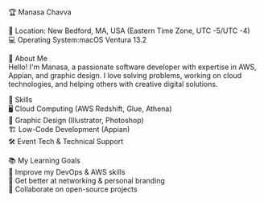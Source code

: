 🏆 Manasa Chavva  

📍 Location: New Bedford, MA, USA (Eastern Time Zone, UTC -5/UTC -4)  
💻 Operating System:macOS Ventura 13.2 

👋 About Me  
Hello! I'm Manasa, a passionate software developer with expertise in AWS, Appian, and graphic design. I love solving problems, working on cloud technologies, and helping others with creative digital solutions.  

🎯 Skills  
🖥️ Cloud Computing (AWS Redshift, Glue, Athena)  
🎨 Graphic Design (Illustrator, Photoshop)  
🏗️ Low-Code Development (Appian)  
🛠️ Event Tech & Technical Support  


📚 My Learning Goals  
🚀 Improve my DevOps & AWS skills  
🎤 Get better at networking & personal branding  
🤝 Collaborate on open-source projects  



